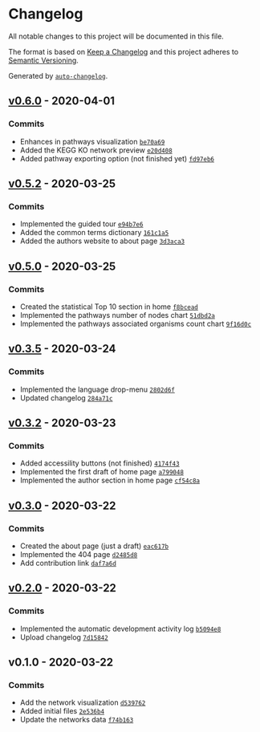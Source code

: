 # Changelog

All notable changes to this project will be documented in this file.

The format is based on [Keep a Changelog](https://keepachangelog.com/en/1.0.0/)
and this project adheres to [Semantic Versioning](https://semver.org/spec/v2.0.0.html).

Generated by [`auto-changelog`](https://github.com/CookPete/auto-changelog).

## [v0.6.0](https://github.com/igorabrandao/kegg-network-viewer/compare/v0.5.2...v0.6.0) - 2020-04-01

### Commits

- Enhances in pathways visualization [`be70a69`](https://github.com/igorabrandao/kegg-network-viewer/commit/be70a69f2b9bdfe1e9e87950ae065dafa7ce3e38)
- Added the KEGG KO network preview [`e20d408`](https://github.com/igorabrandao/kegg-network-viewer/commit/e20d4088c1865999ea264baeca47cb732f498db6)
- Added pathway exporting option (not finished yet) [`fd97eb6`](https://github.com/igorabrandao/kegg-network-viewer/commit/fd97eb69beafd037387f997305d311099eb4cd26)

## [v0.5.2](https://github.com/igorabrandao/kegg-network-viewer/compare/v0.5.0...v0.5.2) - 2020-03-25

### Commits

- Implemented the guided tour [`e94b7e6`](https://github.com/igorabrandao/kegg-network-viewer/commit/e94b7e6552d96ee2070732da64ca29d3046d6dd9)
- Added the common terms dictionary [`161c1a5`](https://github.com/igorabrandao/kegg-network-viewer/commit/161c1a590dc59b5edea83804c4744d7e39c219f0)
- Added the authors website to about page [`3d3aca3`](https://github.com/igorabrandao/kegg-network-viewer/commit/3d3aca399f81de9a7f48b5cda873685c49724fee)

## [v0.5.0](https://github.com/igorabrandao/kegg-network-viewer/compare/v0.3.5...v0.5.0) - 2020-03-25

### Commits

- Created the statistical Top 10 section in home [`f8bcead`](https://github.com/igorabrandao/kegg-network-viewer/commit/f8bcead537763afa7c25ce90882ba8f446e6ad1e)
- Implemented the pathways number of nodes chart [`51dbd2a`](https://github.com/igorabrandao/kegg-network-viewer/commit/51dbd2a36e1bb4204417145117a9bf4a3d242dbe)
- Implemented the pathways associated organisms count chart [`9f16d0c`](https://github.com/igorabrandao/kegg-network-viewer/commit/9f16d0ce9a657401b43aa1c0563ebbf26605f631)

## [v0.3.5](https://github.com/igorabrandao/kegg-network-viewer/compare/v0.3.2...v0.3.5) - 2020-03-24

### Commits

- Implemented the language drop-menu [`2802d6f`](https://github.com/igorabrandao/kegg-network-viewer/commit/2802d6f0fac256d8f8ae36cb94dbabb237674d58)
- Updated changelog [`284a71c`](https://github.com/igorabrandao/kegg-network-viewer/commit/284a71c86bea9659f6b9c2ad26470549352f33e7)

## [v0.3.2](https://github.com/igorabrandao/kegg-network-viewer/compare/v0.3.0...v0.3.2) - 2020-03-23

### Commits

- Added accessility buttons (not finished) [`4174f43`](https://github.com/igorabrandao/kegg-network-viewer/commit/4174f43c216bf0573f1ae60a8b6f8d10ce2bfc17)
- Implemented the first draft of home page [`a799048`](https://github.com/igorabrandao/kegg-network-viewer/commit/a79904871531a86a6bd16b41b481a6ddc11569c2)
- Implemented the author section in home page [`cf54c8a`](https://github.com/igorabrandao/kegg-network-viewer/commit/cf54c8a39d6c55b98242a07c93422112fb4b3b46)

## [v0.3.0](https://github.com/igorabrandao/kegg-network-viewer/compare/v0.2.0...v0.3.0) - 2020-03-22

### Commits

- Created the about page (just a draft) [`eac617b`](https://github.com/igorabrandao/kegg-network-viewer/commit/eac617b3e0f517ecbfa7b143146d8d6fc66d09fe)
- Implemented the 404 page [`d2485d8`](https://github.com/igorabrandao/kegg-network-viewer/commit/d2485d8ccb9b7b7e36bb470c2657851ada7792c5)
- Add contribution link [`daf7a6d`](https://github.com/igorabrandao/kegg-network-viewer/commit/daf7a6df531a3c74444a6e01de085b33f138e920)

## [v0.2.0](https://github.com/igorabrandao/kegg-network-viewer/compare/v0.1.0...v0.2.0) - 2020-03-22

### Commits

- Implemented the automatic development activity log [`b5094e8`](https://github.com/igorabrandao/kegg-network-viewer/commit/b5094e83eb5d13f4cd57cb71b2f59614a70ee774)
- Upload changelog [`7d15842`](https://github.com/igorabrandao/kegg-network-viewer/commit/7d1584250e774821e871f895aced10502f33ad44)

## v0.1.0 - 2020-03-22

### Commits

- Add the network visualization [`d539762`](https://github.com/igorabrandao/kegg-network-viewer/commit/d53976238b5e5939e8bf317ee7ec9e2c1615c0dc)
- Added initial files [`2e536b4`](https://github.com/igorabrandao/kegg-network-viewer/commit/2e536b42a81a962737193b7e22d1eb3b926a6e23)
- Update the networks data [`f74b163`](https://github.com/igorabrandao/kegg-network-viewer/commit/f74b163017cdc64b0bdbc065e15c505e37358c05)
